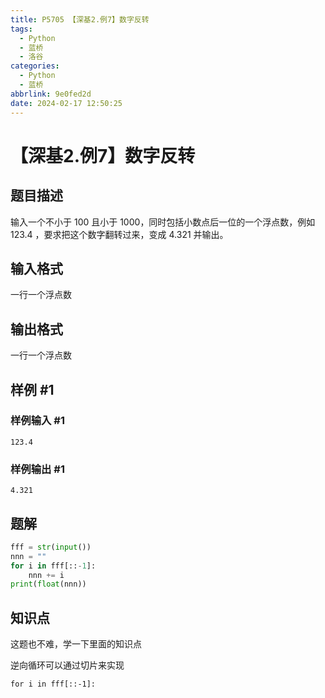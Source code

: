 ```yaml
---
title: P5705 【深基2.例7】数字反转
tags:
  - Python
  - 蓝桥
  - 洛谷
categories:
  - Python
  - 蓝桥
abbrlink: 9e0fed2d
date: 2024-02-17 12:50:25
---
```


# 【深基2.例7】数字反转

## 题目描述

输入一个不小于 $100$ 且小于 $1000$，同时包括小数点后一位的一个浮点数，例如 $123.4$ ，要求把这个数字翻转过来，变成 $4.321$ 并输出。

## 输入格式

一行一个浮点数

## 输出格式

一行一个浮点数

## 样例 #1

### 样例输入 #1

```
123.4
```

### 样例输出 #1

```
4.321
```

## 题解

```py
fff = str(input())
nnn = ""
for i in fff[::-1]:
    nnn += i
print(float(nnn))

```

## 知识点

这题也不难，学一下里面的知识点

逆向循环可以通过切片来实现

```
for i in fff[::-1]:
```

